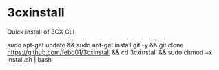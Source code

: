 # 3cxinstall
Quick install of 3CX CLI


sudo apt-get update && sudo apt-get install git -y && git clone https://github.com/febo01/3cxinstall && cd 3cxinstall && sudo chmod +x install.sh | bash


